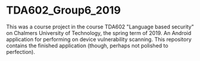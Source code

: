 # TDA602_Group6_2019
This was a course project in the course TDA602 "Language based security" on Chalmers University of Technology, the spring term of 2019. An Android application for performing on device vulnerability scanning. This repository contains the finished application (though, perhaps not polished to perfection).
